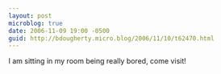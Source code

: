 ```yaml
---
layout: post
microblog: true
date: 2006-11-09 19:00 -0500
guid: http://bdougherty.micro.blog/2006/11/10/t62470.html
---
```

I am sitting in my room being really bored, come visit!
